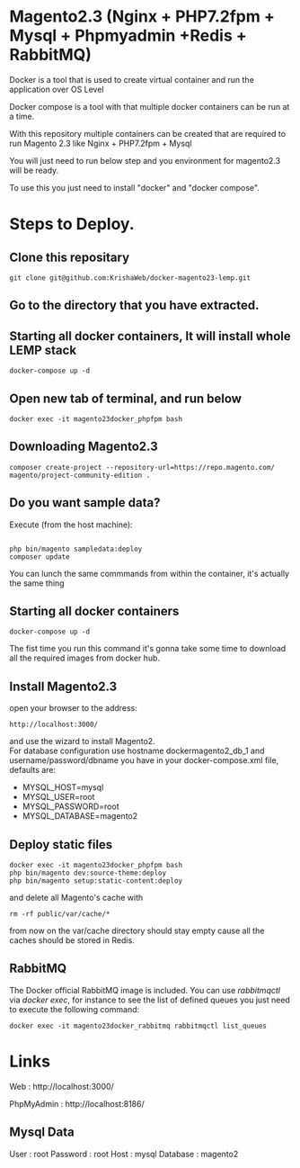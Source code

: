 # Magento2.3 (Nginx + PHP7.2fpm + Mysql + Phpmyadmin +Redis + RabbitMQ)

Docker is a tool that is used to create virtual container and run the application over OS Level

Docker compose is a tool with that multiple docker containers can be run at a time.

With this repository multiple containers can be created that are required to run Magento 2.3 like Nginx + PHP7.2fpm + Mysql

You will just need to run below step and you environment for magento2.3 will be ready.

To use this you just need to install "docker" and "docker compose".

# Steps to Deploy.

## Clone this repositary

```
git clone git@github.com:KrishaWeb/docker-magento23-lemp.git
```
## Go to the directory that you have extracted.

## Starting all docker containers, It will install whole LEMP stack
```
docker-compose up -d
```

## Open new tab of terminal, and run below
```
docker exec -it magento23docker_phpfpm bash
```

## Downloading Magento2.3
```
composer create-project --repository-url=https://repo.magento.com/ magento/project-community-edition .
```

## Do you want sample data?
Execute (from the host machine):
```

php bin/magento sampledata:deploy
composer update
```
You can lunch the same commmands from within the container, it's actually the same thing

## Starting all docker containers
```
docker-compose up -d
```
The fist time you run this command it's gonna take some time to download all the required images from docker hub.

## Install Magento2.3

open your browser to the address:
```
http://localhost:3000/
```
and use the wizard to install Magento2.  
For database configuration use hostname dockermagento2_db_1 and username/password/dbname you have in your docker-compose.xml file, defaults are:
- MYSQL_HOST=mysql
- MYSQL_USER=root
- MYSQL_PASSWORD=root
- MYSQL_DATABASE=magento2

## Deploy static files
```
docker exec -it magento23docker_phpfpm bash
php bin/magento dev:source-theme:deploy
php bin/magento setup:static-content:deploy
```

and delete all Magento's cache with
```
rm -rf public/var/cache/*
```
from now on the var/cache directory should stay empty cause all the caches should be stored in Redis.


## RabbitMQ
The Docker official RabbitMQ image is included.
You can use _rabbitmqctl_ via _docker exec_, for instance to see the list of defined queues you just need to execute the following command:
```
docker exec -it magento23docker_rabbitmq rabbitmqctl list_queues
```

# Links

Web : http://localhost:3000/

PhpMyAdmin : http://localhost:8186/

## Mysql Data
User  : root
Password : root
Host : mysql
Database  : magento2